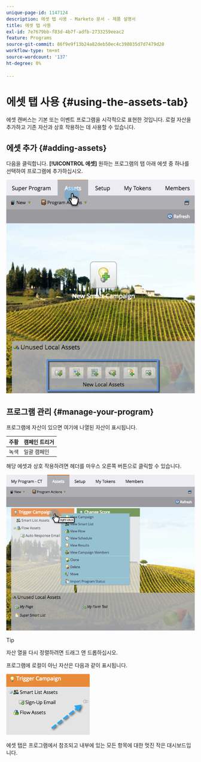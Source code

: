 ```yaml
---
unique-page-id: 1147124
description: 에셋 탭 사용 - Marketo 문서 - 제품 설명서
title: 에셋 탭 사용
exl-id: 7e7679bb-f83d-4b7f-adfb-2733259eeac2
feature: Programs
source-git-commit: 86f9e9f13b24a82deb50ec4c398035d7d7479d20
workflow-type: tm+mt
source-wordcount: '137'
ht-degree: 0%

---
```


# 에셋 탭 사용 {#using-the-assets-tab}

에셋 캔버스는 기본 또는 이벤트 프로그램을 시각적으로 표현한 것입니다. 로컬 자산을 추가하고 기존 자산과 상호 작용하는 데 사용할 수 있습니다.

## 에셋 추가 {#adding-assets}

다음을 클릭합니다. **[!UICONTROL 에셋]** 원하는 프로그램의 탭 아래 에셋 중 하나를 선택하여 프로그램에 추가하십시오.

![](assets/programassets.png)

## 프로그램 관리  {#manage-your-program}

프로그램에 자산이 있으면 여기에 나열된 자산이 표시됩니다.

| 주황 | 캠페인 트리거 |
|---|---|
| 녹색 | 일괄 캠페인 |

해당 에셋과 상호 작용하려면 헤더를 마우스 오른쪽 버튼으로 클릭할 수 있습니다.

![](assets/assetsprefilled.png)

>[!TIP]
>
>자산 열을 다시 정렬하려면 드래그 앤 드롭하십시오.

프로그램에 로컬이 아닌 자산은 다음과 같이 표시됩니다.

![](assets/image2014-9-18-16-3a30-3a33.png)

에셋 탭은 프로그램에서 참조되고 내부에 있는 모든 항목에 대한 멋진 작은 대시보드입니다.
